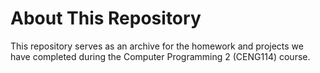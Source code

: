 # About This Repository

This repository serves as an archive for the homework and projects we have completed during the Computer Programming 2 (CENG114) course.
